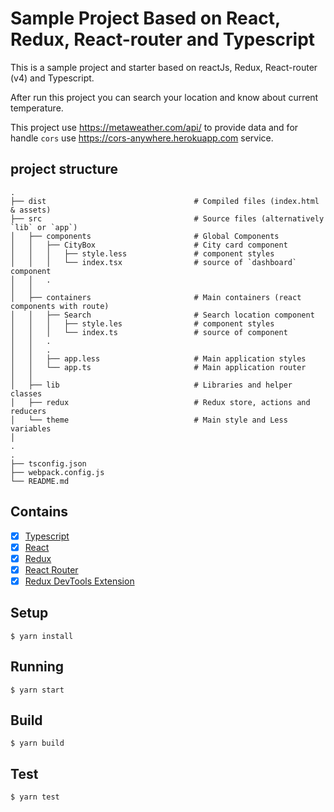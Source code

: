 # Sample Project Based on React, Redux, React-router and Typescript

This is a sample project and starter based on reactJs, Redux, React-router (v4) and Typescript.

After run this project you can search your location and know about current temperature.

This project use https://metaweather.com/api/ to provide data and for 
handle `cors` use https://cors-anywhere.herokuapp.com service. 

## project structure

    .
    ├── dist                                 # Compiled files (index.html & assets)
    ├── src                                  # Source files (alternatively `lib` or `app`)
    │   ├── components                       # Global Components           
    │   │   ├── CityBox                      # City card component
    │   │   │   ├── style.less               # component styles
    │   │   │   └── index.tsx                # source of `dashboard` component 
    │   │   .         
    │   │                                           
    │   ├── containers                       # Main containers (react components with route)
    │   │   ├── Search                       # Search location component
    │   │   │   ├── style.les                # component styles
    │   │   │   └── index.ts                 # source of component 
    │   │   .         
    │   │   .                            
    │   │   ├── app.less                     # Main application styles
    │   │   └── app.ts                       # Main application router
    │   │
    │   ├── lib                              # Libraries and helper classes 
    │   ├── redux                            # Redux store, actions and reducers
    │   └── theme                            # Main style and Less variables
    │ 
    .
    .
    ├── tsconfig.json
    ├── webpack.config.js
    └── README.md
 

## Contains

- [x] [Typescript](https://www.typescriptlang.org/)
- [x] [React](https://facebook.github.io/react/)
- [x] [Redux](https://github.com/reactjs/redux)
- [x] [React Router](https://github.com/ReactTraining/react-router)
- [x] [Redux DevTools Extension](https://github.com/zalmoxisus/redux-devtools-extension)

## Setup

```
$ yarn install
```

## Running

```
$ yarn start
```

## Build

```
$ yarn build
```

## Test

```
$ yarn test
```
